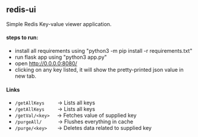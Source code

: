 ## redis-ui
Simple Redis Key-value viewer application.

#### steps to run:
* install all requirements using "python3 -m pip install -r requirements.txt"
* run flask app using "python3 app.py"
* open http://0.0.0.0:8080/ 
* clicking on any key listed, it will show the pretty-printed json value in new tab.

#### Links
* `/getAllKeys`&nbsp; &nbsp; &nbsp; &nbsp; &nbsp;-> Lists all keys</pre>
* `/getAllKeys`&nbsp; &nbsp; &nbsp; &nbsp; &nbsp;-> Lists all keys</pre>
* `/getVal/<key>`&nbsp; &nbsp; &nbsp;-> Fetches value of supplied key
* `/purgeAll/`&nbsp; &nbsp; &nbsp; &nbsp; &nbsp; &nbsp;-> Flushes everything in cache
* `/purge/<key>`&nbsp; &nbsp; &nbsp; &nbsp;-> Deletes data related to supplied key
